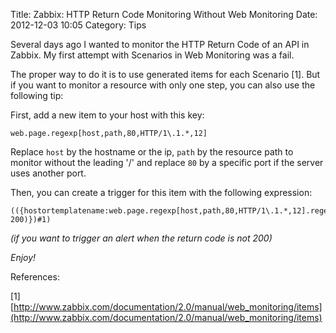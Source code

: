 Title: Zabbix: HTTP Return Code Monitoring Without Web Monitoring
Date: 2012-12-03 10:05
Category: Tips 

Several days ago I wanted to monitor the HTTP Return Code of an API in Zabbix. My first attempt with Scenarios in Web Monitoring was a fail.

The proper way to do it is to use generated items for each Scenario [1]. But if you want to monitor a resource with only one step, you can also use the following tip:


First, add a new item to your host with this key:

```
web.page.regexp[host,path,80,HTTP/1\.1.*,12]
```

Replace `host` by the hostname or the ip, `path` by the resource path to monitor without the leading '/' and replace `80` by a specific port if the server uses another port.

Then, you can create a trigger for this item with the following expression:

```
(({hostortemplatename:web.page.regexp[host,path,80,HTTP/1\.1.*,12].regexp(HTTP/1.1\ 200)})#1)
```

_(if you want to trigger an alert when the return code is not 200)_

_Enjoy!_

References:

[1] [http://www.zabbix.com/documentation/2.0/manual/web_monitoring/items](http://www.zabbix.com/documentation/2.0/manual/web_monitoring/items)

